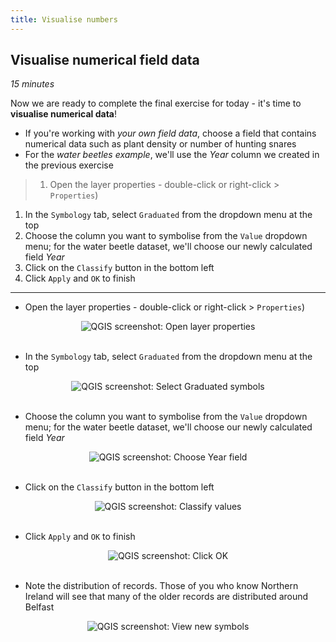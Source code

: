 ```yaml
---
title: Visualise numbers
---
```


## Visualise numerical field data
*15 minutes*

Now we are ready to complete the final exercise for today - it's time to **visualise numerical data**!

- If you're working with *your own field data*, choose a field that contains numerical data such as plant density or number of hunting snares
- For the *water beetles example*, we'll use the *Year* column we created in the previous exercise

> 1. Open the layer properties - double-click or right-click > `Properties`)
1. In the `Symbology` tab, select `Graduated` from the dropdown menu at the top
2. Choose the column you want to symbolise from the `Value` dropdown menu; for the water beetle dataset, we'll choose our newly calculated field *Year*
3. Click on the `Classify` button in the bottom left
4. Click `Apply` and `OK` to finish

---

- Open the layer properties - double-click or right-click > `Properties`)

<center><img src="{{site.baseurl}}/img/qgis-symbol-num-018.png" alt="QGIS screenshot: Open layer properties"></center>

<br>

- In the `Symbology` tab, select `Graduated` from the dropdown menu at the top

<center><img src="{{site.baseurl}}/img/qgis-symbol-num-024.png" alt="QGIS screenshot: Select Graduated symbols"></center>

<br>

- Choose the column you want to symbolise from the `Value` dropdown menu; for the water beetle dataset, we'll choose our newly calculated field *Year*


<center><img src="{{site.baseurl}}/img/qgis-symbol-num-039.png" alt="QGIS screenshot: Choose Year field"></center>

<br>

- Click on the `Classify` button in the bottom left

<center><img src="{{site.baseurl}}/img/qgis-symbol-num-043.png" alt="QGIS screenshot: Classify values"></center>

<br>

- Click `Apply` and `OK` to finish

<center><img src="{{site.baseurl}}/img/qgis-symbol-num-058.png" alt="QGIS screenshot: Click OK"></center>

<br>

- Note the distribution of records.  Those of you who know Northern Ireland will see that many of the older records are distributed around Belfast

<center><img src="{{site.baseurl}}/img/qgis-symbol-num-062.png" alt="QGIS screenshot: View new symbols"></center>
